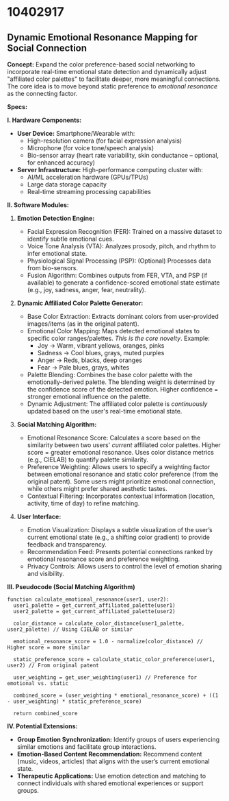 # 10402917

## Dynamic Emotional Resonance Mapping for Social Connection

**Concept:** Expand the color preference-based social networking to incorporate real-time emotional state detection and dynamically adjust "affiliated color palettes" to facilitate deeper, more meaningful connections.  The core idea is to move beyond static preference to *emotional resonance* as the connecting factor.

**Specs:**

**I. Hardware Components:**

*   **User Device:** Smartphone/Wearable with:
    *   High-resolution camera (for facial expression analysis)
    *   Microphone (for voice tone/speech analysis)
    *   Bio-sensor array (heart rate variability, skin conductance – optional, for enhanced accuracy)
*   **Server Infrastructure:** High-performance computing cluster with:
    *   AI/ML acceleration hardware (GPUs/TPUs)
    *   Large data storage capacity
    *   Real-time streaming processing capabilities

**II. Software Modules:**

1.  **Emotion Detection Engine:**
    *   Facial Expression Recognition (FER): Trained on a massive dataset to identify subtle emotional cues.
    *   Voice Tone Analysis (VTA):  Analyzes prosody, pitch, and rhythm to infer emotional state.
    *   Physiological Signal Processing (PSP): (Optional) Processes data from bio-sensors.
    *   Fusion Algorithm: Combines outputs from FER, VTA, and PSP (if available) to generate a confidence-scored emotional state estimate (e.g., joy, sadness, anger, fear, neutrality).

2.  **Dynamic Affiliated Color Palette Generator:**
    *   Base Color Extraction: Extracts dominant colors from user-provided images/items (as in the original patent).
    *   Emotional Color Mapping:  Maps detected emotional states to specific color ranges/palettes. *This is the core novelty*. Example:
        *   Joy -> Warm, vibrant yellows, oranges, pinks
        *   Sadness -> Cool blues, grays, muted purples
        *   Anger ->  Reds, blacks, deep oranges
        *   Fear -> Pale blues, grays, whites
    *   Palette Blending:  Combines the base color palette with the emotionally-derived palette.  The blending weight is determined by the confidence score of the detected emotion.  Higher confidence = stronger emotional influence on the palette.
    *   Dynamic Adjustment:  The affiliated color palette is *continuously* updated based on the user's real-time emotional state.

3.  **Social Matching Algorithm:**
    *   Emotional Resonance Score: Calculates a score based on the similarity between two users' *current* affiliated color palettes.  Higher score = greater emotional resonance.  Uses color distance metrics (e.g., CIELAB) to quantify palette similarity.
    *   Preference Weighting: Allows users to specify a weighting factor between emotional resonance and static color preference (from the original patent).  Some users might prioritize emotional connection, while others might prefer shared aesthetic tastes.
    *   Contextual Filtering: Incorporates contextual information (location, activity, time of day) to refine matching.

4.  **User Interface:**
    *   Emotion Visualization: Displays a subtle visualization of the user’s current emotional state (e.g., a shifting color gradient) to provide feedback and transparency.
    *   Recommendation Feed: Presents potential connections ranked by emotional resonance score and preference weighting.
    *   Privacy Controls:  Allows users to control the level of emotion sharing and visibility.

**III. Pseudocode (Social Matching Algorithm)**

```pseudocode
function calculate_emotional_resonance(user1, user2):
  user1_palette = get_current_affiliated_palette(user1)
  user2_palette = get_current_affiliated_palette(user2)

  color_distance = calculate_color_distance(user1_palette, user2_palette) // Using CIELAB or similar

  emotional_resonance_score = 1.0 - normalize(color_distance) // Higher score = more similar

  static_preference_score = calculate_static_color_preference(user1, user2) // From original patent

  user_weighting = get_user_weighting(user1) // Preference for emotional vs. static

  combined_score = (user_weighting * emotional_resonance_score) + ((1 - user_weighting) * static_preference_score)

  return combined_score
```

**IV.  Potential Extensions:**

*   **Group Emotion Synchronization:**  Identify groups of users experiencing similar emotions and facilitate group interactions.
*   **Emotion-Based Content Recommendation:**  Recommend content (music, videos, articles) that aligns with the user’s current emotional state.
*   **Therapeutic Applications:**  Use emotion detection and matching to connect individuals with shared emotional experiences or support groups.